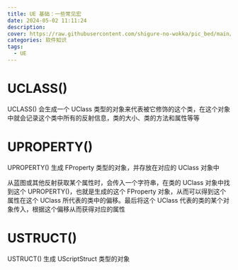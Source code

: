 ```yaml
---
title: UE 基础：一些常见宏
date: 2024-05-02 11:11:24
description: 
cover: https://raw.githubusercontent.com/shigure-no-wokka/pic_bed/main/imgs/family_engine.jpg
categories: 软件知识
tags:
  - UE
---
```


# UCLASS()

UCLASS() 会生成一个 UClass 类型的对象来代表被它修饰的这个类，在这个对象中就会记录这个类中所有的反射信息，类的大小、类的方法和属性等等


# UPROPERTY()

UPROPERTY() 生成 FProperty 类型的对象，并存放在对应的 UClass 对象中

从蓝图或其他反射获取某个属性时，会传入一个字符串，在类的 UClass 对象中找到这个 UPROPERTY()，也就是生成的这个 FProperty 对象，从而可以得到这个属性在这个 UClass 所代表的类中的偏移。最后将这个 UClass 代表的类的某个对象传入，根据这个偏移从而获得对应的属性


# USTRUCT()

USTRUCT() 生成 UScriptStruct 类型的对象


